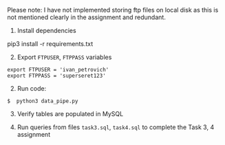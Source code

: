 Please note: I have not implemented storing ftp files on local disk
             as this is not mentioned clearly in the assignment and redundant.


1. Install dependencies

pip3 install -r requirements.txt

2. Export `FTPUSER`, `FTPPASS` variables

```
export FTPUSER = 'ivan_petrovich'
export FTPPASS = 'superseret123'
```

2. Run code:

```
$  python3 data_pipe.py
```

3. Verify tables are populated in MySQL

4. Run queries from files `task3.sql`, `task4.sql` to complete the Task 3, 4 assignment


